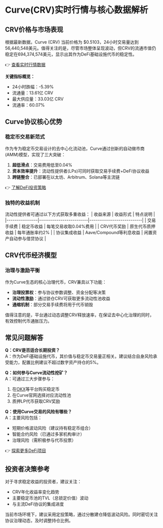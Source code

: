# Curve(CRV)实时行情与核心数据解析

## CRV价格与市场表现
根据最新数据，Curve (CRV) 当前价格为 $0.5103，24小时交易量达到56,440,548美元。值得关注的是，尽管市场整体呈现波动，但CRV的流通市值仍稳定在694,374,574美元，显示出其作为DeFi基础设施代币的稳定性。

👉 [查看实时行情数据](https://bit.ly/okx_welcome)

**关键指标概览：**
- 24小时跌幅：-5.39%
- 流通量：13.61亿 CRV
- 最大供应量：33.03亿 CRV
- 流通率：60.07%

## Curve协议核心优势

### 稳定币交易新范式
作为专为稳定币交易设计的去中心化流动池，Curve通过创新的自动做市商(AMM)模型，实现了三大突破：
1. **超低滑点**：交易费用低至0.04%
2. **资本效率提升**：流动性提供者(LPs)可同时获取交易手续费+DeFi协议收益
3. **跨链整合**：已部署在以太坊、Arbitrum、Solana等主流链

👉 [了解DeFi投资策略](https://bit.ly/okx_welcome)

### 独特的收益机制
流动性提供者可通过以下方式获取多重收益：
| 收益来源       | 收益形式                | 特点说明                  |
|----------------|-------------------------|---------------------------|
| 交易手续费     | 稳定币收益              | 每笔交易收取0.04%费用     |
| CRV代币奖励    | 原生代币质押收益        | 每年通胀率约2%            |
| 协议集成收益   | Aave/Compound等利息收益 | 闲置资产自动参与借贷协议  |

## CRV代币经济模型

### 治理与激励平衡
作为Curve生态的核心治理代币，CRV兼具以下功能：
- **治理投票权**：参与协议参数调整、资金分配等决策
- **流动性激励**：通过锁仓CRV可获取更多流动性池收益
- **通缩机制**：部分交易手续费将用于代币销毁

值得注意的是，平台通过动态调整CRV释放速率，在保证去中心化治理的同时，有效控制代币通胀压力。

## 常见问题解答

**Q：CRV是否适合长期投资？**  
A：作为DeFi基础设施代币，其价值与稳定币交易量正相关。建议结合自身风险承受能力，配置比例建议不超过数字资产持仓的5%。

**Q：如何参与Curve流动性挖矿？**  
A：可通过三大步骤参与：
1. 在[OKX](https://bit.ly/okx_welcome)等平台购买稳定币
2. 在Curve官网选择对应流动性池
3. 质押LP代币获取CRV奖励

**Q：使用Curve交易的风险有哪些？**  
A：主要风险包括：
- 短期价格波动风险（建议持有稳定币组合）
- 智能合约风险（已通过多家机构审计）
- 治理风险（需积极参与代币投票）

👉 [探索更多DeFi项目](https://bit.ly/okx_welcome)

## 投资者决策参考
对于寻求稳定收益的投资者，建议关注：
- CRV年化收益率变化趋势
- 主要稳定币池的TVL（总锁定价值）波动
- 与主流DeFi协议的集成进度

当前市场环境下，建议采用定投策略，通过分散建仓降低波动风险。同时密切关注协议治理动态，及时调整持仓比例。